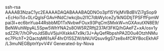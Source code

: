 ssh-rsa AAAAB3NzaC1yc2EAAAADAQABAAABAQDNOo3pf15YkjMVBdBVZi7gSop9+EcHoiTd+0LrQgIsFGAvHNdC/wkcjbu2l1C7dbWyIceZy1kNGDtjTPSFffFpmWpai3I+ec6bnYua44RsbbMD1TxNvbwFOux93PqCmSMxkW+nGXAxutXN8E9/BeNWuhWpyAL5Spw5WhYNA2s8OW5RZRftj237Af3FKQ/hGAeFZ+xA/osv1ysdZZR/7/hOPvoJdSBuV5juHXskk47x9k/3J+AyQefRbpshPA2D0u4OtzhNMuec7PIchT+2QactqM61sAF4hrD15SZW/bNUVQsuv9gS7ze8x4fCRYBocEkhAF/L3muNEGBptnYpvV4V Generated-by-Nova
